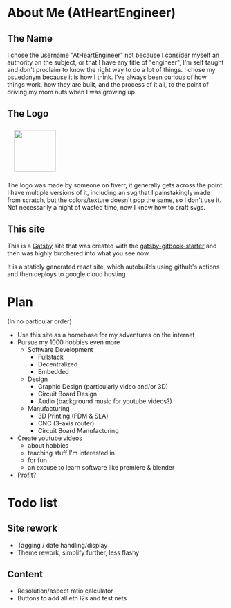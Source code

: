 # About Me (AtHeartEngineer)

## The Name

I chose the username "AtHeartEngineer" not because I consider myself an authority on the subject, or that I have any title of "engineer", I'm self taught and don't proclaim to know the right way to do a lot of things. I chose my psuedonym because it is how I think. I've always been curious of how things work, how they are built, and the process of it all, to the point of driving my mom nuts when I was growing up.

## The Logo

<img
  src="https://s3.amazonaws.com/atheart.engineering/AtHeartEngineerLogo_small.png"
  width="96"
  style="margin: 0.5rem 1rem"
/>

The logo was made by someone on fiverr, it generally gets across the point. I have multiple versions of it, including an svg that I painstakingly made from scratch, but the colors/texture doesn't pop the same, so I don't use it. Not necessarily a night of wasted time, now I know how to craft svgs.

## This site

This is a [Gatsby](https://www.gatsbyjs.com/) site that was created with the [gatsby-gitbook-starter](https://www.gatsbyjs.com/starters/hasura/gatsby-gitbook-starter) and then was highly butchered into what you see now.

It is a staticly generated react site, which autobuilds using github's actions and then deploys to google cloud hosting.

# Plan

(In no particular order)

- Use this site as a homebase for my adventures on the internet
- Pursue my 1000 hobbies even more
  - Software Development
    - Fullstack
    - Decentralized
    - Embedded
  - Design
    - Graphic Design (particularly video and/or 3D)
    - Circuit Board Design
    - Audio (background music for youtube videos?)
  - Manufacturing
    - 3D Printing (FDM & SLA)
    - CNC (3-axis router)
    - Circuit Board Manufacturing
- Create youtube videos
  - about hobbies
  - teaching stuff I'm interested in
  - for fun
  - an excuse to learn software like premiere & blender
- Profit?

# Todo list

## Site rework

- Tagging / date handling/display
- Theme rework, simplify further, less flashy

## Content

- Resolution/aspect ratio calculator
- Buttons to add all eth l2s and test nets
